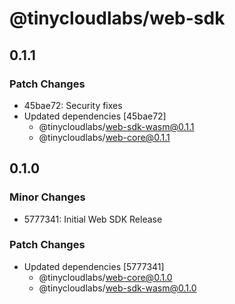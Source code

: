 # @tinycloudlabs/web-sdk

## 0.1.1

### Patch Changes

- 45bae72: Security fixes
- Updated dependencies [45bae72]
  - @tinycloudlabs/web-sdk-wasm@0.1.1
  - @tinycloudlabs/web-core@0.1.1

## 0.1.0

### Minor Changes

- 5777341: Initial Web SDK Release

### Patch Changes

- Updated dependencies [5777341]
  - @tinycloudlabs/web-core@0.1.0
  - @tinycloudlabs/web-sdk-wasm@0.1.0
